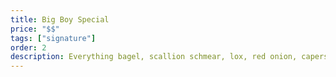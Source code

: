 ```yaml
---
title: Big Boy Special
price: "$$"
tags: ["signature"]
order: 2
description: Everything bagel, scallion schmear, lox, red onion, capers.
---
```

